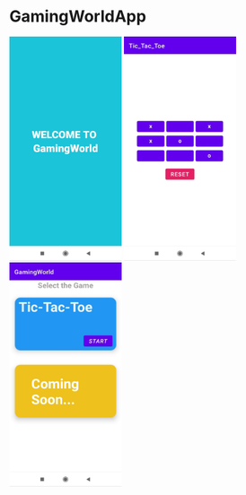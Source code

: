 # GamingWorldApp


<img src = "https://github.com/PRYNSHU/GamingWorldApp/blob/master/Screenshots/IMG_20230406_100251.jpg" width= "200" height= "400"/>

<img src = "https://github.com/PRYNSHU/GamingWorldApp/blob/master/Screenshots/IMG_20230406_100306.jpg" width= "200" height= "400"/>

<img src = "https://github.com/PRYNSHU/GamingWorldApp/blob/master/Screenshots/IMG_20230406_100325.jpg" width= "200" height= "400"/>
